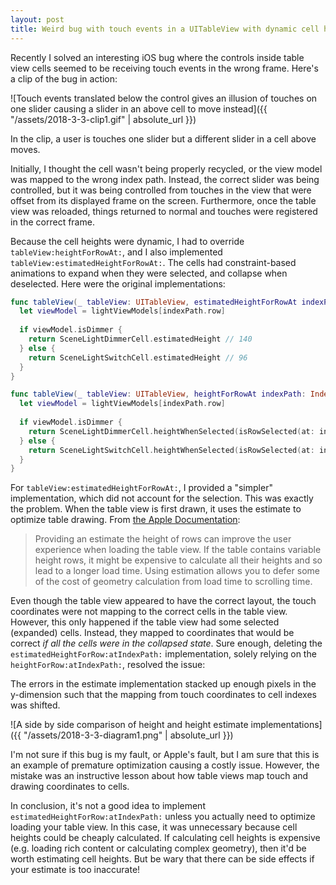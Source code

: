 ```yaml
---
layout: post
title: Weird bug with touch events in a UITableView with dynamic cell heights
---
```


Recently I solved an interesting iOS bug where the controls inside table view cells seemed to be receiving touch events in the wrong frame. Here's a clip of the bug in action:

![Touch events translated below the control gives an illusion of touches on one slider causing a slider in an above cell to move instead]({{ "/assets/2018-3-3-clip1.gif" | absolute_url }})

In the clip, a user is touches one slider but a different slider in a cell above moves.

Initially, I thought the cell wasn't being properly recycled, or the view model was mapped to the wrong index path. Instead, the correct slider was being controlled, but it was being controlled from touches in the view that were offset from its displayed frame on the screen. Furthermore, once the table view was reloaded, things returned to normal and touches were registered in the correct frame.

Because the cell heights were dynamic, I had to override `tableView:heightForRowAt:`, and I also implemented `tableView:estimatedHeightForRowAt:`. The cells had constraint-based animations to expand when they were selected, and collapse when deselected. Here were the original implementations:

```swift
func tableView(_ tableView: UITableView, estimatedHeightForRowAt indexPath: IndexPath) -> CGFloat {
  let viewModel = lightViewModels[indexPath.row]
  
  if viewModel.isDimmer {
    return SceneLightDimmerCell.estimatedHeight // 140
  } else {
    return SceneLightSwitchCell.estimatedHeight // 96
  }
}

func tableView(_ tableView: UITableView, heightForRowAt indexPath: IndexPath) -> CGFloat {
  let viewModel = lightViewModels[indexPath.row]
  
  if viewModel.isDimmer {
    return SceneLightDimmerCell.heightWhenSelected(isRowSelected(at: indexPath)) // ? 140 : 96
  } else {
    return SceneLightSwitchCell.heightWhenSelected(isRowSelected(at: indexPath)) // ? 96 : 44
  }
}
```

For `tableView:estimatedHeightForRowAt:`, I provided a "simpler" implementation, which did not account for the selection. This was exactly the problem. When the table view is first drawn, it uses the estimate to optimize table drawing. From [the Apple Documentation](https://developer.apple.com/documentation/uikit/uitableviewdelegate/1614926-tableview):

> Providing an estimate the height of rows can improve the user experience when loading the table view. If the table contains variable height rows, it might be expensive to calculate all their heights and so lead to a longer load time. Using estimation allows you to defer some of the cost of geometry calculation from load time to scrolling time.

Even though the table view appeared to have the correct layout, the touch coordinates were not mapping to the correct cells in the table view. However, this only happened if the table view had some selected (expanded) cells. Instead, they mapped to coordinates that would be correct *if all the cells were in the collapsed state*. Sure enough, deleting the `estimatedHeightForRow:atIndexPath:` implementation, solely relying on the `heightForRow:atIndexPath:`, resolved the issue:

The errors in the estimate implementation stacked up enough pixels in the y-dimension such that the mapping from touch coordinates to cell indexes was shifted.

![A side by side comparison of height and height estimate implementations]({{ "/assets/2018-3-3-diagram1.png" | absolute_url }})

I'm not sure if this bug is my fault, or Apple's fault, but I am sure that this is an example of premature optimization causing a costly issue. However, the mistake was an instructive lesson about how table views map touch and drawing coordinates to cells.

In conclusion, it's not a good idea to implement `estimatedHeightForRow:atIndexPath:` unless you actually need to optimize loading your table view. In this case, it was unnecessary because cell heights could be cheaply calculated. If calculating cell heights is expensive (e.g. loading rich content or calculating complex geometry), then it'd be worth estimating cell heights. But be wary that there can be side effects if your estimate is too inaccurate!
